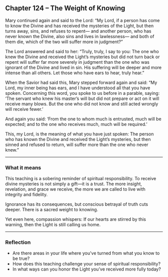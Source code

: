 ## Chapter 124 – The Weight of Knowing

Mary continued again and said to the Lord: “My Lord, if a person has come to know the Divine and has received the mysteries of the Light, but then turns away, sins, and refuses to repent— and another person, who has never known the Divine, also sins and lives in lawlessness— and both of them die, which of the two will suffer more in judgment?”

The Lord answered and said to her: “Truly, truly, I say to you: The one who knew the Divine and received the Light’s mysteries but did not turn back or repent will suffer far more severely in judgment than the one who was ignorant of the Divine and lived in sin. His suffering will be deeper and more intense than all others. Let those who have ears to hear, truly hear.”

When the Savior had said this, Mary stepped forward again and said: “My Lord, my inner being has ears, and I have understood all that you have spoken. Concerning this word, you spoke to us before in a parable, saying: ‘The servant who knew his master’s will but did not prepare or act on it will receive many blows. But the one who did not know and still acted wrongly will receive fewer.’

And again you said: ‘From the one to whom much is entrusted, much will be expected; and to the one who receives much, much will be required.’

This, my Lord, is the meaning of what you have just spoken: The person who has known the Divine and received the Light’s mysteries, but then sinned and refused to return, will suffer more than the one who never knew.”

---

### What it means

This teaching is a sobering reminder of spiritual responsibility. To receive divine mysteries is not simply a gift—it is a trust. The more insight, revelation, and grace we receive, the more we are called to live with integrity and fidelity.

Ignorance has its consequences, but conscious betrayal of truth cuts deeper. There is a sacred weight to knowing.

Yet even here, compassion whispers: If our hearts are stirred by this warning, then the Light is still calling us home.

---

### Reflection

* Are there areas in your life where you've turned from what you know to be true?
* How does this teaching challenge your sense of spiritual responsibility?
* In what ways can you honor the Light you’ve received more fully today?
